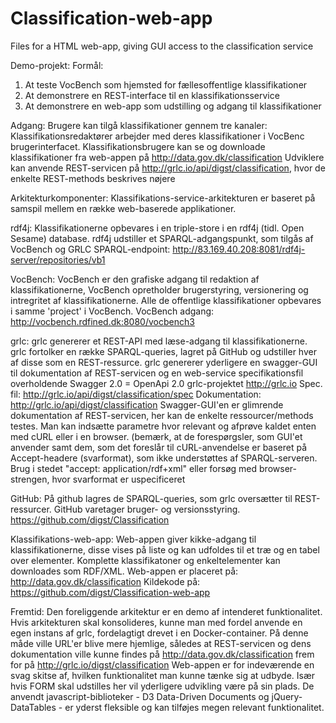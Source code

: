 # Classification-web-app

Files for a HTML web-app, giving GUI access to the classification service

Demo-projekt:
Formål:
1. At teste VocBench som hjemsted for fællesoffentlige klassifikationer
2. At demonstrere en REST-interface til en klassifikationsservice
3. At demonstrere en web-app som udstilling og adgang til klassifikationer

Adgang:
Brugere kan tilgå klassifikationer gennem tre kanaler:
Klassifikationsredaktører arbejder med deres klassifikationer i VocBenc brugerinterfacet.
Klassifikationsbrugere kan se og downloade klassifikationer fra web-appen på http://data.gov.dk/classification
Udviklere kan anvende REST-servicen på http://grlc.io/api/digst/classification, hvor de enkelte REST-methods beskrives nøjere

Arkitekturkomponenter:
Klassifikations-service-arkitekturen er baseret på samspil mellem en række web-baserede applikationer.

rdf4j:
Klassifikationerne opbevares i en triple-store i en rdf4j (tidl. Open Sesame) database. rdf4j udstiller et SPARQL-adgangspunkt, som tilgås af VocBench og GRLC
SPARQL-endpoint: http://83.169.40.208:8081/rdf4j-server/repositories/vb1

VocBench:
VocBench er den grafiske adgang til redaktion af klassifikationerne, VocBench opretholder brugerstyring, versionering og intregritet af klassifikationerne.
Alle de offentlige klassifikationer opbevares i samme 'project' i VocBench.
VocBench adgang: http://vocbench.rdfined.dk:8080/vocbench3

grlc:
grlc genererer et REST-API med læse-adgang til klassifikationerne. grlc fortolker en række SPARQL-queries, lagret på GitHub og udstiller hver af disse som en REST-ressurce.
grlc genererer yderligere en swagger-GUI til dokumentation af REST-servicen og en web-service specifikationsfil overholdende Swagger 2.0 = OpenApi 2.0
grlc-projektet http://grlc.io
Spec. fil: http://grlc.io/api/digst/classification/spec
Dokumentation: http://grlc.io/api/digst/classification
Swagger-GUI'en er glimrende dokumentation af REST-servicen, her kan de enkelte ressourcer/methods testes. Man kan indsætte parametre hvor relevant og afprøve kaldet enten med cURL eller i en browser. (bemærk, at de forespørgsler, som GUI'et anvender samt dem, som det foreslår til cURL-anvendelse er baseret på Accept-headere (svarformat), som ikke understøttes af SPARQL-serveren. Brug i stedet "accept: application/rdf+xml" eller forsøg med browser-strengen, hvor svarformat er uspecificeret

GitHub: 
På github lagres de SPARQL-queries, som grlc oversætter til REST-ressurcer.
GitHub varetager bruger- og versionsstyring.
https://github.com/digst/Classification

Klassifikations-web-app:
Web-appen giver kikke-adgang til klassifikationerne, disse vises på liste og kan udfoldes til et træ og en tabel over elementer. Komplette klassifikatoner og enkeltelementer kan downloades som RDF/XML. 
Web-appen er placeret på: http://data.gov.dk/classification
Kildekode på: https://github.com/digst/Classification-web-app


Fremtid:
Den foreliggende arkitektur er en demo af intenderet funktionalitet.
Hvis arkitekturen skal konsolideres, kunne man med fordel anvende en egen instans af grlc, fordelagtigt drevet i en Docker-container. På denne måde ville URL'er blive mere hjemlige, således at REST-servicen og dens dokumentation ville kunne findes på http://data.gov.dk/classification frem for på http://grlc.io/digst/classification
Web-appen er for indeværende en svag skitse af, hvilken funktionalitet man kunne tænke sig at udbyde. Især hvis FORM skal udstilles her vil yderligere udvikling være på sin plads. De anvendt javascript-biblioteker - D3 Data-Driven Documents og jQuery-DataTables - er yderst fleksible og kan tilføjes megen relevant funktionalitet.
